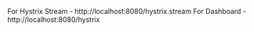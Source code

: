 For Hystrix Stream - http://localhost:8080/hystrix.stream
For Dashboard - http://localhost:8080/hystrix
